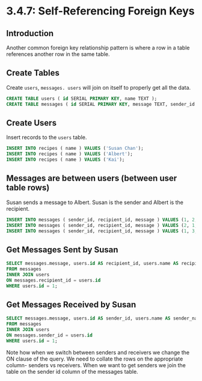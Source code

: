 # 3.4.7: Self-Referencing Foreign Keys

## Introduction

Another common foreign key relationship pattern is where a row in a table references another row in the same table.

## Create Tables

Create `users`, `messages. users` will join on itself to properly get all the data.

```sql
CREATE TABLE users ( id SERIAL PRIMARY KEY, name TEXT );
CREATE TABLE messages ( id SERIAL PRIMARY KEY, message TEXT, sender_id INTEGER, recipient_id INTEGER );
```

## Create Users

Insert records to the `users` table.

```sql
INSERT INTO recipes ( name ) VALUES ('Susan Chan');
INSERT INTO recipes ( name ) VALUES ('Albert');
INSERT INTO recipes ( name ) VALUES ('Kai');
```

## Messages are between users \(between user table rows\)

Susan sends a message to Albert. Susan is the sender and Albert is the recipient.

```sql
INSERT INTO messages ( sender_id, recipient_id, message ) VALUES (1, 2, 'meeting later??');
INSERT INTO messages ( sender_id, recipient_id, message ) VALUES (2, 1, 'ya sure');
INSERT INTO messages ( sender_id, recipient_id, message ) VALUES (1, 3, 'sorry i cant make it');
```

## Get Messages Sent by Susan

```sql
SELECT messages.message, users.id AS recipient_id, users.name AS recipient_name
FROM messages
INNER JOIN users
ON messages.recipient_id = users.id
WHERE users.id = 1;
```

## Get Messages Received by Susan

```sql
SELECT messages.message, users.id AS sender_id, users.name AS sender_name
FROM messages
INNER JOIN users
ON messages.sender_id = users.id
WHERE users.id = 1;
```

Note how when we switch between senders and receivers we change the ON clause of the query. We need to collate the rows on the appropriate column- senders vs receivers. When we want to get senders we join the table on the sender id column of the messages table.

